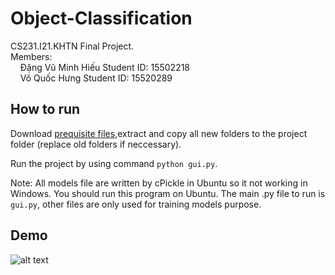 # Object-Classification
CS231.I21.KHTN Final Project.  
Members:   
&nbsp;&nbsp;&nbsp;&nbsp;Đặng Vũ Minh Hiếu Student ID: 15502218  
&nbsp;&nbsp;&nbsp;&nbsp;Võ Quốc Hưng      Student ID: 15520289
## How to run
Download [prequisite files](https://drive.google.com/file/d/1YNqj3S_DSGbWRWcOJH38-Dfvk4j2gDOt/view?usp=sharing),extract and copy all new folders to the project folder (replace old folders if neccessary).
  
Run the project by using command `python gui.py`.
  
Note: All models file are written by cPickle in Ubuntu so it not working in Windows. You should run this program on Ubuntu. The main .py file to run is `gui.py`, other files are only used for training models purpose.

## Demo
![alt text](https://github.com/dantevergil304/Object-Classification/blob/master/demo/index.png)
